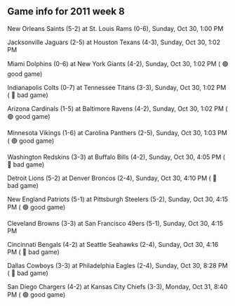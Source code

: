 ## Game info for 2011 week 8
New Orleans Saints (5-2) at St. Louis Rams (0-6), Sunday, Oct 30, 1:00 PM

Jacksonville Jaguars (2-5) at Houston Texans (4-3), Sunday, Oct 30, 1:02 PM

Miami Dolphins (0-6) at New York Giants (4-2), Sunday, Oct 30, 1:02 PM (	:green_circle: good game)

Indianapolis Colts (0-7) at Tennessee Titans (3-3), Sunday, Oct 30, 1:02 PM (	:red_circle: bad game)

Arizona Cardinals (1-5) at Baltimore Ravens (4-2), Sunday, Oct 30, 1:02 PM (	:green_circle: good game)

Minnesota Vikings (1-6) at Carolina Panthers (2-5), Sunday, Oct 30, 1:03 PM (	:green_circle: good game)



Washington Redskins (3-3) at Buffalo Bills (4-2), Sunday, Oct 30, 4:05 PM (	:red_circle: bad game)

Detroit Lions (5-2) at Denver Broncos (2-4), Sunday, Oct 30, 4:10 PM (	:red_circle: bad game)

New England Patriots (5-1) at Pittsburgh Steelers (5-2), Sunday, Oct 30, 4:15 PM (	:green_circle: good game)

Cleveland Browns (3-3) at San Francisco 49ers (5-1), Sunday, Oct 30, 4:15 PM

Cincinnati Bengals (4-2) at Seattle Seahawks (2-4), Sunday, Oct 30, 4:16 PM (	:red_circle: bad game)



Dallas Cowboys (3-3) at Philadelphia Eagles (2-4), Sunday, Oct 30, 8:28 PM (	:red_circle: bad game)



San Diego Chargers (4-2) at Kansas City Chiefs (3-3), Monday, Oct 31, 8:40 PM (	:green_circle: good game)

